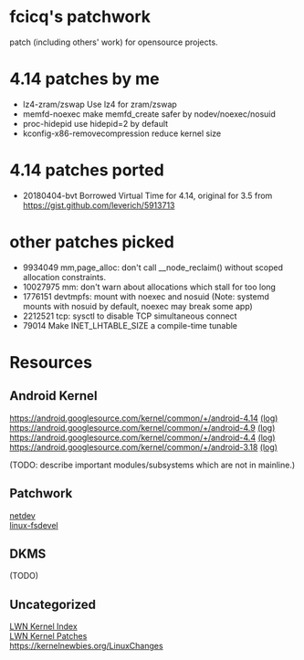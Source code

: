 # fcicq's patchwork
patch (including others' work) for opensource projects.

# 4.14 patches by me
* lz4-zram/zswap Use lz4 for zram/zswap
* memfd-noexec make memfd_create safer by nodev/noexec/nosuid
* proc-hidepid use hidepid=2 by default
* kconfig-x86-removecompression reduce kernel size

# 4.14 patches ported
* 20180404-bvt Borrowed Virtual Time for 4.14, original for 3.5 from https://gist.github.com/leverich/5913713

# other patches picked
* 9934049 mm,page_alloc: don't call \_\_node_reclaim() without scoped allocation constraints.
* 10027975 mm: don't warn about allocations which stall for too long
* 1776151 devtmpfs: mount with noexec and nosuid (Note: systemd mounts with nosuid by default, noexec may break some app)
* 2212521 tcp: sysctl to disable TCP simultaneous connect
* 79014 Make INET_LHTABLE_SIZE a compile-time tunable

# Resources
## Android Kernel
https://android.googlesource.com/kernel/common/+/android-4.14 [(log)](https://android.googlesource.com/kernel/common/+log/android-4.14)  
https://android.googlesource.com/kernel/common/+/android-4.9 [(log)](https://android.googlesource.com/kernel/common/+log/android-4.9)  
https://android.googlesource.com/kernel/common/+/android-4.4 [(log)](https://android.googlesource.com/kernel/common/+log/android-4.4)  
https://android.googlesource.com/kernel/common/+/android-3.18 [(log)](https://android.googlesource.com/kernel/common/+log/android-3.18)  

(TODO: describe important modules/subsystems which are not in mainline.)

## Patchwork
[netdev](https://patchwork.ozlabs.org/project/netdev/list/?state=%2a)  
[linux-fsdevel](https://patchwork.kernel.org/project/linux-fsdevel/list/?state=%2a)  

## DKMS
(TODO)

## Uncategorized
[LWN Kernel Index](https://lwn.net/Kernel/Index/)  
[LWN Kernel Patches](https://lwn.net/Kernel/Patches)  
https://kernelnewbies.org/LinuxChanges  
